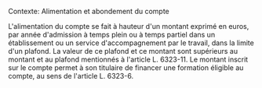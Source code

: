 Contexte: Alimentation et abondement du compte

L'alimentation du compte se fait à hauteur d'un montant exprimé en euros, par année d'admission à temps plein ou à temps partiel dans un établissement ou un service d'accompagnement par le travail, dans la limite d'un plafond. La valeur de ce plafond et ce montant sont supérieurs au montant et au plafond mentionnés à l'article L. 6323-11. Le montant inscrit sur le compte permet à son titulaire de financer une formation éligible au compte, au sens de l'article L. 6323-6.